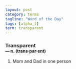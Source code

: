 ```yaml
---
layout: post
category: terms
tagline: "Word of the Day"
tags: [alpha_t]
term: transparent
---
```


<h3>Transparent<br/> <small>&mdash; n. (trans<span>&middot;</span>par<span>&middot;</span>ent)</small></h3>
<p><ol>
<li>Mom and Dad in one person</li>
</ol></p>
